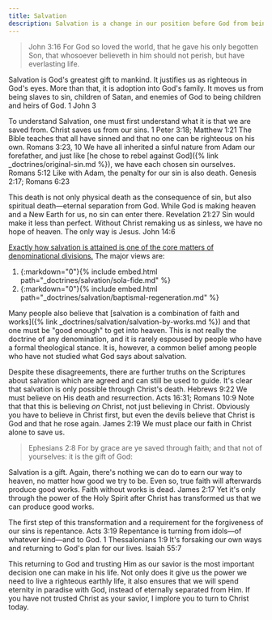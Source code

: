 ```yaml
---
title: Salvation
description: Salvation is a change in our position before God from being condemned to being justified and adopted as His children which is only possible through Jesus Christ.
---
```


> John 3:16  For God so loved the world, that he gave his only begotten Son, that whosoever believeth in him should not perish, but have everlasting life.

Salvation is God's greatest gift to mankind. It justifies us as righteous in God's eyes. More than that, it is adoption into God's family. It moves us from being slaves to sin, children of Satan, and enemies of God to being children and heirs of God. 1 John 3

To understand Salvation, one must first understand what it is that we are saved from. Christ saves us from our sins. 1 Peter 3:18; Matthew 1:21 The Bible teaches that all have sinned and that no one can be righteous on his own. Romans 3:23, 10 We have all inherited a sinful nature from Adam our forefather, and just like [he chose to rebel against God]({% link _doctrines/original-sin.md %}), we have each chosen sin ourselves. Romans 5:12 Like with Adam, the penalty for our sin is also death. Genesis 2:17; Romans 6:23

This death is not only physical death as the consequence of sin, but also spiritual death—eternal separation from God. While God is making heaven and a New Earth for us, no sin can enter there. Revelation 21:27 Sin would make it less than perfect. Without Christ remaking us as sinless, we have no hope of heaven. The only way is Jesus. John 14:6

[Exactly how salvation is attained is one of the core matters of denominational divisions.](https://denominationdifferences.com/compare/all#salvation) The major views are:

1. {:markdown="0"}{% include embed.html path="_doctrines/salvation/sola-fide.md" %}
2. {:markdown="0"}{% include embed.html path="_doctrines/salvation/baptismal-regeneration.md" %}

Many people also believe that [salvation is a combination of faith and works]({% link _doctrines/salvation/salvation-by-works.md %}) and that one must be "good enough" to get into heaven. This is not really the doctrine of any denomination, and it is rarely espoused by people who have a formal theological stance. It is, however, a common belief among people who have not studied what God says about salvation.

Despite these disagreements, there are further truths on the Scriptures about salvation which are agreed and can still be used to guide. It's clear that salvation is only possible through Christ's death. Hebrews 9:22 We must believe on His death and resurrection. Acts 16:31; Romans 10:9 Note that that this is believing *on* Christ, not just believing in Christ. Obviously you have to believe in Christ first, but even the devils believe that Christ is God and that he rose again. James 2:19 We must place our faith in Christ alone to save us.

> Ephesians 2:8  For by grace are ye saved through faith; and that not of yourselves: it is the gift of God:

Salvation is a gift. Again, there's nothing we can do to earn our way to heaven, no matter how good we try to be. Even so, true faith will afterwards produce good works. Faith without works is dead. James 2:17 Yet it's only through the power of the Holy Spirit after Christ has transformed us that we can produce good works.

The first step of this transformation and a requirement for the forgiveness of our sins is repentance. Acts 3:19 Repentance is turning from idols—of whatever kind—and to God. 1 Thessalonians 1:9 It's forsaking our own ways and returning to God's plan for our lives. Isaiah 55:7

This returning to God and trusting Him as our savior is the most important decision one can make in his life. Not only does it give us the power we need to live a righteous earthly life, it also ensures that we will spend eternity in paradise with God, instead of eternally separated from Him. If you have not trusted Christ as your savior, I implore you to turn to Christ today.